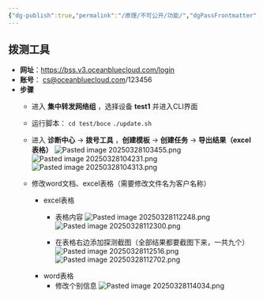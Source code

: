 ```yaml
---
{"dg-publish":true,"permalink":"/原理/不可公开/功能/","dgPassFrontmatter":true,"created":"2025-03-28T11:30:55.307+08:00","updated":"2025-04-09T11:56:51.880+08:00"}
---
```



## 拨测工具

- **网址**：https://bss.v3.oceanbluecloud.com/login
- **账号**： cs@oceanbluecloud.com/123456
- **步骤**
	- 进入 **集中转发网络组** ，选择设备 **test1** 并进入CLI界面
	- 运行脚本： `cd test/boce` `./update.sh`
	- 进入 **诊断中心** -> **拨号工具** ，**创建模板** -> **创建任务** -> **导出结果（excel表格）** 
	  ![Pasted image 20250328103455.png](/img/user/%E5%8E%9F%E7%90%86/attachments/Pasted%20image%2020250328103455.png)
	  ![Pasted image 20250328104231.png](/img/user/%E5%8E%9F%E7%90%86/attachments/Pasted%20image%2020250328104231.png)
	  ![Pasted image 20250328104313.png](/img/user/%E5%8E%9F%E7%90%86/attachments/Pasted%20image%2020250328104313.png)
	  
	- 修改word文档、excel表格（需要修改文件名为客户名称）
		- excel表格
			- 表格内容
			  ![Pasted image 20250328112248.png](/img/user/%E5%8E%9F%E7%90%86/attachments/Pasted%20image%2020250328112248.png)
			  ![Pasted image 20250328112300.png](/img/user/%E5%8E%9F%E7%90%86/attachments/Pasted%20image%2020250328112300.png)
	  
			- 在表格右边添加探测截图（全部结果都要截图下来，一共九个）
			  ![Pasted image 20250328112516.png](/img/user/%E5%8E%9F%E7%90%86/attachments/Pasted%20image%2020250328112516.png)
			  ![Pasted image 20250328112702.png](/img/user/%E5%8E%9F%E7%90%86/attachments/Pasted%20image%2020250328112702.png)
		- word表格
			- 修改个别信息
			  ![Pasted image 20250328114034.png](/img/user/%E5%8E%9F%E7%90%86/%E4%B8%8D%E5%8F%AF%E5%85%AC%E5%BC%80/attachments/Pasted%20image%2020250328114034.png)



